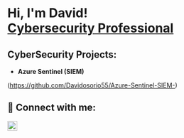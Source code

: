 <h1>Hi, I'm David! <br/><a  <a href="https://www.linkedin.com/in/joshmadakor/">Cybersecurity Professional</a> 

<h2> CyberSecurity Projects:</h2>

- <b> Azure Sentinel  (SIEM)</b>

 (https://github.com/Davidosorio55/Azure-Sentinel-SIEM-)

<h2> 🤳 Connect with me:</h2>


[<img align="left" alt="JoshMadakor | LinkedIn" width="22px" src="https://cdn.jsdelivr.net/npm/simple-icons@v3/icons/linkedin.svg" />][linkedin]

[linkedin]: https://linkedin.com/in/joshmadakor
